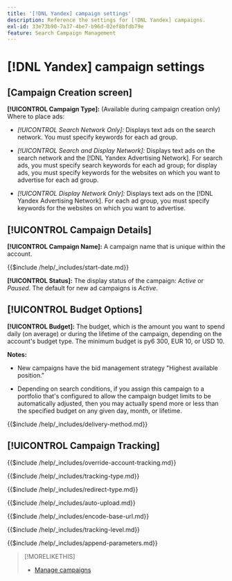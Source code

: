 ```yaml
---
title: '[!DNL Yandex] campaign settings'
description: Reference the settings for [!DNL Yandex] campaigns.
exl-id: 33e73b90-7a37-4be7-b96d-02ef8bfdb79e
feature: Search Campaign Management
---
```

# [!DNL Yandex] campaign settings

## \[Campaign Creation screen\]

**[!UICONTROL Campaign Type]:** (Available during campaign creation only) Where to place ads:

* *[!UICONTROL Search Network Only]:* Displays text ads on the search network. You must specify keywords for each ad group.

* *[!UICONTROL Search and Display Network]:* Displays text ads on the search network and the [!DNL Yandex Advertising Network]. For search ads, you must specify search keywords for each ad group; for display ads, you must specify keywords for the websites on which you want to advertise for each ad group.

* *[!UICONTROL Display Network Only]:* Displays text ads on the [!DNL Yandex Advertising Network]. For each ad group, you must specify keywords for the websites on which you want to advertise.

## [!UICONTROL Campaign Details]

**[!UICONTROL Campaign Name]:** A campaign name that is unique within the account.

<!-- **[!UICONTROL Start date]:** -->

{{$include /help/_includes/start-date.md}}

**[!UICONTROL Status]:** The display status of the campaign: *Active* or *Paused*. The default for new ad campaigns is *Active*.

## [!UICONTROL Budget Options]

**[!UICONTROL Budget]:** The budget, which is the amount you want to spend daily (on average) or during the lifetime of the campaign, depending on the account's budget type. The minimum budget is py6 300, EUR 10, or USD 10.

**Notes:**

* New campaigns have the bid management strategy "Highest available position."

* Depending on search conditions, if you assign this campaign to a portfolio that's configured to allow the campaign budget limits to be automatically adjusted, then you may actually spend more or less than the specified budget on any given day, month, or lifetime.

<!-- **[!UICONTROL Delivery Method]:** -->

{{$include /help/_includes/delivery-method.md}}

## [!UICONTROL Campaign Tracking]

<!-- **[!UICONTROL Override Account Tracking]:** -->

{{$include /help/_includes/override-account-tracking.md}}

<!-- **[!UICONTROL Tracking Type]:** -->

{{$include /help/_includes/tracking-type.md}}

<!-- **[!UICONTROL Redirect Type]:** -->

{{$include /help/_includes/redirect-type.md}}

<!-- **[!UICONTROL Auto Upload]:** -->

{{$include /help/_includes/auto-upload.md}}

<!-- **[!UICONTROL Encode Base URL]:** -->

{{$include /help/_includes/encode-base-url.md}}

<!-- **[!UICONTROL Tracking Level]:** -->

{{$include /help/_includes/tracking-level.md}}

<!-- **[!UICONTROL Append Parameters]:** -->

{{$include /help/_includes/append-parameters.md}}

>[!MORELIKETHIS]
>
>* [Manage campaigns](/help/search-social-commerce/campaign-management/campaigns/campaign-manage.md)
